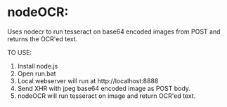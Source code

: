 nodeOCR:
======
Uses nodecr to run tesseract on base64 encoded images from POST and returns the OCR'ed text.

TO USE:
 1. Install node.js
 2. Open run.bat
 3. Local webserver will run at http://localhost:8888
 4. Send XHR with jpeg base64 encoded image as POST body.
 5. nodeOCR will run tesseract on image and return OCR'ed text.